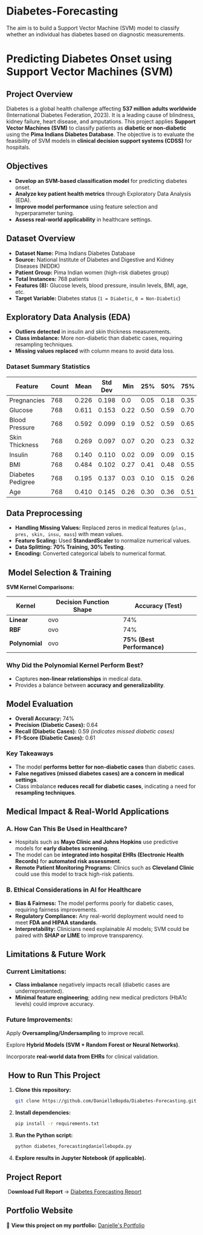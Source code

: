 # Diabetes-Forecasting
The aim is to build a Support Vector Machine (SVM) model to classify whether an individual has diabetes based on diagnostic measurements.
# Predicting Diabetes Onset using Support Vector Machines (SVM)

## Project Overview

Diabetes is a global health challenge affecting **537 million adults worldwide** (International Diabetes Federation, 2023). It is a leading cause of blindness, kidney failure, heart disease, and amputations. This project applies **Support Vector Machines (SVM)** to classify patients as **diabetic or non-diabetic** using the **Pima Indians Diabetes Database**. The objective is to evaluate the feasibility of SVM models in **clinical decision support systems (CDSS)** for hospitals.

## Objectives

- **Develop an SVM-based classification model** for predicting diabetes onset.
- **Analyze key patient health metrics** through Exploratory Data Analysis (EDA).
- **Improve model performance** using feature selection and hyperparameter tuning.
- **Assess real-world applicability** in healthcare settings.

## Dataset Overview

- **Dataset Name:** Pima Indians Diabetes Database
- **Source:** National Institute of Diabetes and Digestive and Kidney Diseases (NIDDK)
- **Patient Group:** Pima Indian women (high-risk diabetes group)
- **Total Instances:** 768 patients
- **Features (8):** Glucose levels, blood pressure, insulin levels, BMI, age, etc.
- **Target Variable:** Diabetes status (`1 = Diabetic`, `0 = Non-Diabetic`)

## Exploratory Data Analysis (EDA)

- **Outliers detected** in insulin and skin thickness measurements.
- **Class imbalance:** More non-diabetic than diabetic cases, requiring resampling techniques.
- **Missing values replaced** with column means to avoid data loss.

### **Dataset Summary Statistics**

| Feature           | Count | Mean  | Std Dev | Min  | 25%  | 50%  | 75%  | Max |
| ----------------- | ----- | ----- | ------- | ---- | ---- | ---- | ---- | --- |
| Pregnancies       | 768   | 0.226 | 0.198   | 0.0  | 0.05 | 0.18 | 0.35 | 1.0 |
| Glucose           | 768   | 0.611 | 0.153   | 0.22 | 0.50 | 0.59 | 0.70 | 1.0 |
| Blood Pressure    | 768   | 0.592 | 0.099   | 0.19 | 0.52 | 0.59 | 0.65 | 1.0 |
| Skin Thickness    | 768   | 0.269 | 0.097   | 0.07 | 0.20 | 0.23 | 0.32 | 1.0 |
| Insulin           | 768   | 0.140 | 0.110   | 0.02 | 0.09 | 0.09 | 0.15 | 1.0 |
| BMI               | 768   | 0.484 | 0.102   | 0.27 | 0.41 | 0.48 | 0.55 | 1.0 |
| Diabetes Pedigree | 768   | 0.195 | 0.137   | 0.03 | 0.10 | 0.15 | 0.26 | 1.0 |
| Age               | 768   | 0.410 | 0.145   | 0.26 | 0.30 | 0.36 | 0.51 | 1.0 |

## Data Preprocessing

- **Handling Missing Values:** Replaced zeros in medical features (`plas, pres, skin, insu, mass`) with mean values.
- **Feature Scaling:** Used **StandardScaler** to normalize numerical values.
- **Data Splitting:** **70% Training, 30% Testing**.
- **Encoding:** Converted categorical labels to numerical format.

##  Model Selection & Training

**SVM Kernel Comparisons:**

| Kernel         | Decision Function Shape | Accuracy (Test)            |
| -------------- | ----------------------- | -------------------------- |
| **Linear**     | ovo                     | 74%                        |
| **RBF**        | ovo                     | 74%                        |
| **Polynomial** | ovo                     | **75% (Best Performance)** |

### **Why Did the Polynomial Kernel Perform Best?**

- Captures **non-linear relationships** in medical data.
- Provides a balance between **accuracy and generalizability**.

## Model Evaluation

- **Overall Accuracy:** 74%
- **Precision (Diabetic Cases):** 0.64
- **Recall (Diabetic Cases):** 0.59 *(indicates missed diabetic cases)*
- **F1-Score (Diabetic Cases):** 0.61

### Key Takeaways

- The model **performs better for non-diabetic cases** than diabetic cases.
- **False negatives (missed diabetes cases) are a concern in medical settings**.
- Class imbalance **reduces recall for diabetic cases**, indicating a need for **resampling techniques**.

## Medical Impact & Real-World Applications

### **A. How Can This Be Used in Healthcare?**

- Hospitals such as **Mayo Clinic and Johns Hopkins** use predictive models for **early diabetes screening**.
- The model can be **integrated into hospital EHRs (Electronic Health Records)** for **automated risk assessment**.
- **Remote Patient Monitoring Programs:** Clinics such as **Cleveland Clinic** could use this model to track high-risk patients.

### **B. Ethical Considerations in AI for Healthcare**

- **Bias & Fairness:** The model performs poorly for diabetic cases, requiring fairness improvements.
- **Regulatory Compliance:** Any real-world deployment would need to meet **FDA and HIPAA standards**.
- **Interpretability:** Clinicians need explainable AI models; SVM could be paired with **SHAP or LIME** to improve transparency.

## Limitations & Future Work

### **Current Limitations:**

- **Class imbalance** negatively impacts recall (diabetic cases are underrepresented).
- **Minimal feature engineering**; adding new medical predictors (HbA1c levels) could improve accuracy.

### **Future Improvements:**

Apply **Oversampling/Undersampling** to improve recall. 

Explore **Hybrid Models (SVM + Random Forest or Neural Networks)**.&#x20;

Incorporate **real-world data from EHRs** for clinical validation.

##  How to Run This Project

1. **Clone this repository:**
   ```sh
   git clone https://github.com/DanielleBopda/Diabetes-Forecasting.git
   ```
2. **Install dependencies:**
   ```sh
   pip install -r requirements.txt
   ```
3. **Run the Python script:**
   ```sh
   python diabetes_forecastingdaniellebopda.py
   ```
4. **Explore results in Jupyter Notebook (if applicable).**

## Project Report

 D**ownload Full Report** → [Diabetes Forecasting Report](https://github.com/DanielleBopda/Diabetes-Forecasting/raw/main/Diabetes_Forecasting.docx)

## Portfolio Website

🔗 **View this project on my portfolio:** [Danielle's Portfolio](https://daniellebopda.github.io/Danielle-portfolio/)

